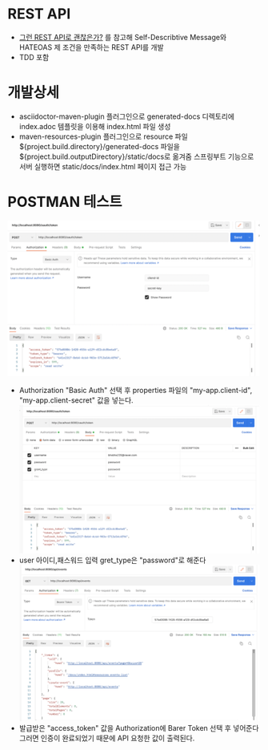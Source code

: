 # REST API

- [그런 REST API로 괜찮은가?](https://deview.kr/2017/schedule/212?lang=ko) 를 참고해 Self-Describtive Message와 HATEOAS 제 조건을 만족하는 REST API를 개발
- TDD 포함

# 개발상세

- asciidoctor-maven-plugin 플러그인으로 generated-docs 디렉토리에 index.adoc 템플릿을 이용해 index.html 파일 생성
- maven-resources-plugin 플러그인으로 resource 파일 ${project.build.directory}/generated-docs 파일을 ${project.build.outputDirectory}/static/docs로 옮겨줌 스프링부트 기능으로 서버 실행하면 static/docs/index.html 페이지 접근 가능

# POSTMAN 테스트

![](./src/main/resources/static/image/3.png)
- Authorization "Basic Auth" 선택 후 properties 파일의 "my-app.client-id", "my-app.client-secret" 값을 넣는다.
![](./src/main/resources/static/image/2.png)
- user 아이디,패스워드 입력 gret_type은 "password"로 해준다
![](./src/main/resources/static/image/1.png)
- 발급받은 "access_token" 값을 Authorization에 Barer Token 선택 후 넣어준다 그러면 인증이 완료되었기 때문에 API 요청한 값이 출력된다.